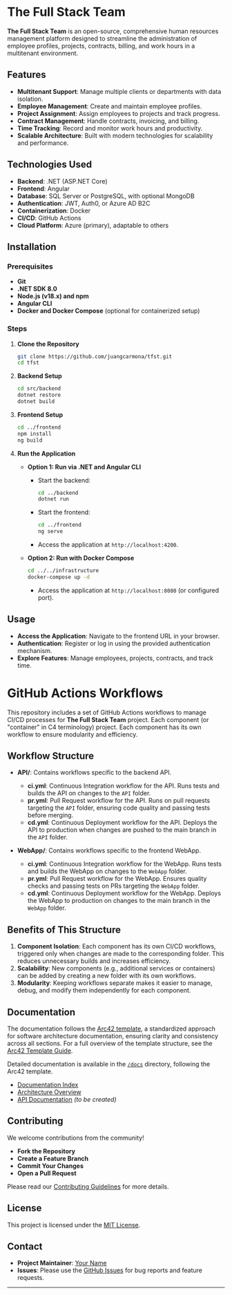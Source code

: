 
# The Full Stack Team

**The Full Stack Team** is an open-source, comprehensive human resources management platform designed to streamline the administration of employee profiles, projects, contracts, billing, and work hours in a multitenant environment.

## Features

- **Multitenant Support**: Manage multiple clients or departments with data isolation.
- **Employee Management**: Create and maintain employee profiles.
- **Project Assignment**: Assign employees to projects and track progress.
- **Contract Management**: Handle contracts, invoicing, and billing.
- **Time Tracking**: Record and monitor work hours and productivity.
- **Scalable Architecture**: Built with modern technologies for scalability and performance.

## Technologies Used

- **Backend**: .NET (ASP.NET Core)
- **Frontend**: Angular
- **Database**: SQL Server or PostgreSQL, with optional MongoDB
- **Authentication**: JWT, Auth0, or Azure AD B2C
- **Containerization**: Docker
- **CI/CD**: GitHub Actions
- **Cloud Platform**: Azure (primary), adaptable to others

## Installation

### Prerequisites

- **Git**
- **.NET SDK 8.0**
- **Node.js (v18.x) and npm**
- **Angular CLI**
- **Docker and Docker Compose** (optional for containerized setup)

### Steps

1. **Clone the Repository**

   ```bash
   git clone https://github.com/juangcarmona/tfst.git
   cd tfst
   ```

2. **Backend Setup**

   ```bash
   cd src/backend
   dotnet restore
   dotnet build
   ```

3. **Frontend Setup**

   ```bash
   cd ../frontend
   npm install
   ng build
   ```

4. **Run the Application**

   - **Option 1: Run via .NET and Angular CLI**

     - Start the backend:

       ```bash
       cd ../backend
       dotnet run
       ```

     - Start the frontend:

       ```bash
       cd ../frontend
       ng serve
       ```

     - Access the application at `http://localhost:4200`.

   - **Option 2: Run with Docker Compose**

     ```bash
     cd ../../infrastructure
     docker-compose up -d
     ```

     - Access the application at `http://localhost:8080` (or configured port).

## Usage

- **Access the Application**: Navigate to the frontend URL in your browser.
- **Authentication**: Register or log in using the provided authentication mechanism.
- **Explore Features**: Manage employees, projects, contracts, and track time.

# GitHub Actions Workflows

This repository includes a set of GitHub Actions workflows to manage CI/CD processes for **The Full Stack Team** project. Each component (or "container" in C4 terminology) project. Each component has its own workflow to ensure modularity and efficiency.

## Workflow Structure

- **API/**: Contains workflows specific to the backend API.
  - **ci.yml**: Continuous Integration workflow for the API. Runs tests and builds the API on changes to the `API` folder.
  - **pr.yml**: Pull Request workflow for the API. Runs on pull requests targeting the `API` folder, ensuring code quality and passing tests before merging.
  - **cd.yml**: Continuous Deployment workflow for the API. Deploys the API to production when changes are pushed to the main branch in the `API` folder.

- **WebApp/**: Contains workflows specific to the frontend WebApp.
  - **ci.yml**: Continuous Integration workflow for the WebApp. Runs tests and builds the WebApp on changes to the `WebApp` folder.
  - **pr.yml**: Pull Request workflow for the WebApp. Ensures quality checks and passing tests on PRs targeting the `WebApp` folder.
  - **cd.yml**: Continuous Deployment workflow for the WebApp. Deploys the WebApp to production on changes to the main branch in the `WebApp` folder.

## Benefits of This Structure

1. **Component Isolation**: Each component has its own CI/CD workflows, triggered only when changes are made to the corresponding folder. This reduces unnecessary builds and increases efficiency.
2. **Scalability**: New components (e.g., additional services or containers) can be added by creating a new folder with its own workflows.
3. **Modularity**: Keeping workflows separate makes it easier to manage, debug, and modify them independently for each component.

## Documentation

The documentation follows the [Arc42 template](https://arc42.org/), a standardized approach for software architecture documentation, ensuring clarity and consistency across all sections. For a full overview of the template structure, see the [Arc42 Template Guide](docs/arc42-template-EN.md).

Detailed documentation is available in the [`/docs`](docs/README.md) directory, following the Arc42 template.

- [Documentation Index](docs/README.md)
- [Architecture Overview](docs/05_building_block_view.md)
- [API Documentation](docs/API.md) *(to be created)*

## Contributing

We welcome contributions from the community!

- **Fork the Repository**
- **Create a Feature Branch**
- **Commit Your Changes**
- **Open a Pull Request**

Please read our [Contributing Guidelines](CONTRIBUTING.md) for more details.

## License

This project is licensed under the [MIT License](LICENSE).

## Contact

- **Project Maintainer**: [Your Name](mailto:juan@jgcarmona.com)
- **Issues**: Please use the [GitHub Issues](https://github.com/juangcarmona/tfst/issues) for bug reports and feature requests.

---
